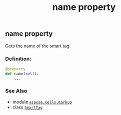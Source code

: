 ﻿---
title: name property
second_title: Aspose.Cells for Python via .NET API References
description: 
type: docs
weight: 50
url: /aspose.cells.markup/smarttag/name/
is_root: false
---

## name property


Gets the name of the smart tag.
### Definition:
```python
@property
def name(self):
    ...
```

### See Also
* module [`aspose.cells.markup`](../../)
* class [`SmartTag`](/cells/python-net/aspose.cells.markup/smarttag)
